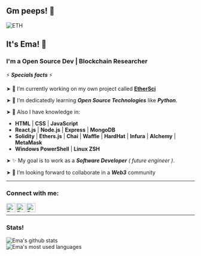 ## Gm peeps! 👋

![ETH](https://ethereum.org/static/28214bb68eb5445dcb063a72535bc90c/9019e/hero.webp)

## It's Ema! 🧑
### I'm a Open Source Dev | Blockchain Researcher

⚡ ***Specials facts*** ⚡

➤ 🔭 I’m currently working on my own project called <a href="https://linktr.ee/EtherSci">**EtherSci**</a>

➤ 🌱 I’m dedicatedly learning ***Open Source Technologies*** like ***Python***. <br/>

➤ 🧠 Also I have knowledge in: 
- **HTML** | **CSS** | **JavaScript**
- **React.js** | **Node.js** | **Express** | **MongoDB**
- **Solidity** | **Ethers.js** | **Chai** | **Waffle** | **HardHat** | **Infura** | **Alchemy** | **MetaMask**
- **Windows PowerShell** | **Linux ZSH**

➤ ✨ My goal is to work as a ***Software Developer*** *( future engineer )*.

➤ 👯 I’m looking forward to collaborate in a ***Web3*** community

---
### Connect with me:

<a href="https://www.linkedin.com/in/emanuelpeire/">
<img align="left" alt="Emanuel Peire LinkedIN" width="24px" src="https://icongr.am/fontawesome/linkedin.svg?size=128&color=70c8ff" />
</a>
<a href="https://www.twitter.com/emapeire/">
<img align="left" alt="Emanuel Peire Twitter" width="24px" src="https://icongr.am/fontawesome/twitter.svg?size=128&color=70c8ff" />
</a>
<a href="https://www.instagram.com/emapeire.eth/">
<img align="left" alt="Emanuel Peire Instagram" width="24px" src="https://icongr.am/fontawesome/instagram.svg?size=128&color=70c8ff" />
</a>
<br/>
<hr/>

### Stats!

![Ema's github stats](https://github-readme-stats.vercel.app/api?username=emapeire&show_icons=true&hide_border=false&theme=dark&hide=contribs,prs)
<br/>
![Ema's most used languages](https://github-readme-stats.vercel.app/api/top-langs?username=emapeire&show_icons=true&locale=en&theme=dark&layout=compact)
